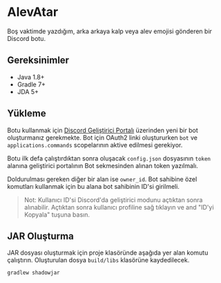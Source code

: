 # AlevAtar
Boş vaktimde yazdığım, arka arkaya kalp veya alev emojisi gönderen bir Discord botu.

## Gereksinimler
* Java 1.8+
* Gradle 7+
* JDA 5+

## Yükleme
Botu kullanmak için [Discord Geliştirici Portalı](https://discord.com/developers/applications) üzerinden yeni bir bot oluşturmanız gerekmekte. Bot için OAuth2 linki oluştururken `bot` ve `applications.commands` scopelarının aktive edilmesi gerekiyor.

Botu ilk defa çalıştırdıktan sonra oluşacak `config.json` dosyasının `token` alanına geliştirici portalının Bot sekmesinden alınan token yazılmalı.

Doldurulması gereken diğer bir alan ise `owner_id`. Bot sahibine özel komutları kullanmak için bu alana bot sahibinin ID'si girilmeli.

> Not: Kullanıcı ID'si Discord'da geliştirici modunu açtıktan sonra alınabilir. Açtıktan sonra kullanıcı profiline sağ tıklayın ve and "ID'yi Kopyala" tuşuna basın.

## JAR Oluşturma
JAR dosyası oluşturmak için proje klasöründe aşağıda yer alan komutu çalıştırın. Oluşturulan dosya `build/libs` klasörüne kaydedilecek.
```
gradlew shadowjar
```